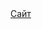 
<html lang="en">
    <head>
        <meta charset="UTF-8">
    </head>
    <body>
    <a href="index.html">Сайт</a>
    </body>
</html>
